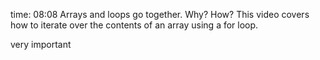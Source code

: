 time: 08:08
Arrays and loops go together. Why? How? This video covers how to iterate over the contents of an array using a for loop.


very important